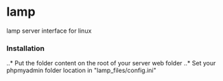 lamp
====

lamp server interface for linux

### Installation

..* Put the folder content on the root of your server web folder
..* Set your phpmyadmin folder location in "lamp_files/config.ini"
